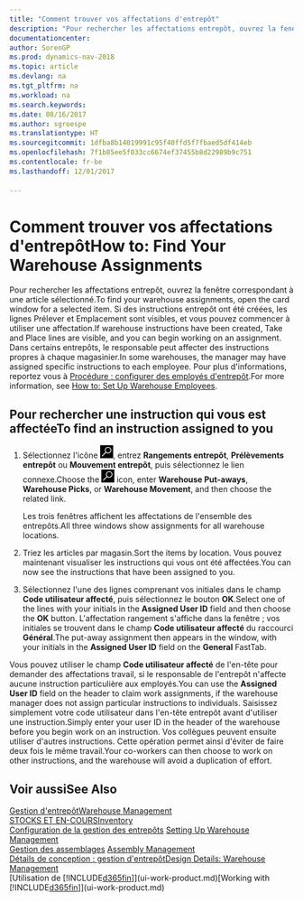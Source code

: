 ```yaml
---
title: "Comment trouver vos affectations d'entrepôt"
description: "Pour rechercher les affectations entrepôt, ouvrez la fenêtre correspondant à une article sélectionné. Si des instructions entrepôt ont été créées, les lignes Prélever et Emplacement sont visibles, et vous pouvez commencer à utiliser une affectation. Dans certains entrepôts, le responsable peut affecter des instructions propres à chaque magasinier."
documentationcenter: 
author: SorenGP
ms.prod: dynamics-nav-2018
ms.topic: article
ms.devlang: na
ms.tgt_pltfrm: na
ms.workload: na
ms.search.keywords: 
ms.date: 08/16/2017
ms.author: sgroespe
ms.translationtype: HT
ms.sourcegitcommit: 1dfba8b14019991c95f40ffd5f7fbaed5df414eb
ms.openlocfilehash: 7f1b85ee5f033cc6674ef37455b8d22989b9c751
ms.contentlocale: fr-be
ms.lasthandoff: 12/01/2017

---
```

# <a name="how-to-find-your-warehouse-assignments"></a><span data-ttu-id="4de3a-105">Comment trouver vos affectations d'entrepôt</span><span class="sxs-lookup"><span data-stu-id="4de3a-105">How to: Find Your Warehouse Assignments</span></span>
<span data-ttu-id="4de3a-106">Pour rechercher les affectations entrepôt, ouvrez la fenêtre correspondant à une article sélectionné.</span><span class="sxs-lookup"><span data-stu-id="4de3a-106">To find your warehouse assignments, open the card window for a selected item.</span></span> <span data-ttu-id="4de3a-107">Si des instructions entrepôt ont été créées, les lignes Prélever et Emplacement sont visibles, et vous pouvez commencer à utiliser une affectation.</span><span class="sxs-lookup"><span data-stu-id="4de3a-107">If warehouse instructions have been created, Take and Place lines are visible, and you can begin working on an assignment.</span></span> <span data-ttu-id="4de3a-108">Dans certains entrepôts, le responsable peut affecter des instructions propres à chaque magasinier.</span><span class="sxs-lookup"><span data-stu-id="4de3a-108">In some warehouses, the manager may have assigned specific instructions to each employee.</span></span> <span data-ttu-id="4de3a-109">Pour plus d'informations, reportez vous à [Procédure : configurer des employés d'entrepôt](warehouse-how-to-set-up-warehouse-employees.md).</span><span class="sxs-lookup"><span data-stu-id="4de3a-109">For more information, see [How to: Set Up Warehouse Employees](warehouse-how-to-set-up-warehouse-employees.md).</span></span>

## <a name="to-find-an-instruction-assigned-to-you"></a><span data-ttu-id="4de3a-110">Pour rechercher une instruction qui vous est affectée</span><span class="sxs-lookup"><span data-stu-id="4de3a-110">To find an instruction assigned to you</span></span>  
1.  <span data-ttu-id="4de3a-111">Sélectionnez l'icône ![Page ou état pour la recherche](media/ui-search/search_small.png "Page ou état pour la recherche"), entrez **Rangements entrepôt**, **Prélèvements entrepôt** ou **Mouvement entrepôt**, puis sélectionnez le lien connexe.</span><span class="sxs-lookup"><span data-stu-id="4de3a-111">Choose the ![Search for Page or Report](media/ui-search/search_small.png "Search for Page or Report icon") icon, enter **Warehouse Put-aways**, **Warehouse Picks**, or **Warehouse Movement**, and then choose the related link.</span></span>

    <span data-ttu-id="4de3a-112">Les trois fenêtres affichent les affectations de l'ensemble des entrepôts.</span><span class="sxs-lookup"><span data-stu-id="4de3a-112">All three windows show assignments for all warehouse locations.</span></span>  

2. <span data-ttu-id="4de3a-113">Triez les articles par magasin.</span><span class="sxs-lookup"><span data-stu-id="4de3a-113">Sort the items by location.</span></span> <span data-ttu-id="4de3a-114">Vous pouvez maintenant visualiser les instructions qui vous ont été affectées.</span><span class="sxs-lookup"><span data-stu-id="4de3a-114">You can now see the instructions that have been assigned to you.</span></span>  
3. <span data-ttu-id="4de3a-115">Sélectionnez l'une des lignes comprenant vos initiales dans le champ **Code utilisateur affecté**, puis sélectionnez le bouton **OK**.</span><span class="sxs-lookup"><span data-stu-id="4de3a-115">Select one of the lines with your initials in the **Assigned User ID** field and then choose the **OK** button.</span></span> <span data-ttu-id="4de3a-116">L'affectation rangement s'affiche dans la fenêtre ; vos initiales se trouvent dans le champ **Code utilisateur affecté** du raccourci **Général**.</span><span class="sxs-lookup"><span data-stu-id="4de3a-116">The put-away assignment then appears in the window, with your initials in the **Assigned User ID** field on the **General** FastTab.</span></span>  

<span data-ttu-id="4de3a-117">Vous pouvez utiliser le champ **Code utilisateur affecté** de l'en-tête pour demander des affectations travail, si le responsable de l'entrepôt n'affecte aucune instruction particulière aux employés.</span><span class="sxs-lookup"><span data-stu-id="4de3a-117">You can use the **Assigned User ID** field on the header to claim work assignments, if the warehouse manager does not assign particular instructions to individuals.</span></span> <span data-ttu-id="4de3a-118">Saisissez simplement votre code utilisateur dans l'en-tête entrepôt avant d'utiliser une instruction.</span><span class="sxs-lookup"><span data-stu-id="4de3a-118">Simply enter your user ID in the header of the warehouse before you begin work on an instruction.</span></span> <span data-ttu-id="4de3a-119">Vos collègues peuvent ensuite utiliser d'autres instructions. Cette opération permet ainsi d'éviter de faire deux fois le même travail.</span><span class="sxs-lookup"><span data-stu-id="4de3a-119">Your co-workers can then choose to work on other instructions, and the warehouse will avoid a duplication of effort.</span></span>  

## <a name="see-also"></a><span data-ttu-id="4de3a-120">Voir aussi</span><span class="sxs-lookup"><span data-stu-id="4de3a-120">See Also</span></span>  
[<span data-ttu-id="4de3a-121">Gestion d'entrepôt</span><span class="sxs-lookup"><span data-stu-id="4de3a-121">Warehouse Management</span></span>](warehouse-manage-warehouse.md)  
[<span data-ttu-id="4de3a-122">STOCKS ET EN-COURS</span><span class="sxs-lookup"><span data-stu-id="4de3a-122">Inventory</span></span>](inventory-manage-inventory.md)  
<span data-ttu-id="4de3a-123">[Configuration de la gestion des entrepôts](warehouse-setup-warehouse.md)   </span><span class="sxs-lookup"><span data-stu-id="4de3a-123">[Setting Up Warehouse Management](warehouse-setup-warehouse.md)   </span></span>  
<span data-ttu-id="4de3a-124">[Gestion des assemblages](assembly-assemble-items.md)  </span><span class="sxs-lookup"><span data-stu-id="4de3a-124">[Assembly Management](assembly-assemble-items.md)  </span></span>  
[<span data-ttu-id="4de3a-125">Détails de conception : gestion d'entrepôt</span><span class="sxs-lookup"><span data-stu-id="4de3a-125">Design Details: Warehouse Management</span></span>](design-details-warehouse-management.md)  
<span data-ttu-id="4de3a-126">[Utilisation de [!INCLUDE[d365fin](includes/d365fin_md.md)]](ui-work-product.md)</span><span class="sxs-lookup"><span data-stu-id="4de3a-126">[Working with [!INCLUDE[d365fin](includes/d365fin_md.md)]](ui-work-product.md)</span></span> 

